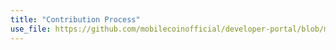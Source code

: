 ```yaml
---
title: "Contribution Process"
use_file: https://github.com/mobilecoinofficial/developer-portal/blob/main/info/CONTRIBUTING.md
---
```

